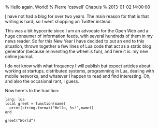 % Hello again, World!
% Pierre 'catwell' Chapuis
% 2013-01-02 14:00:00

<!--@
  description = "Hello World post for Pierre Chapuis' new blog."
-->

[I](http://catwell.info) have not had a blog for over two years. The main reason for that is that writing is hard, so I went shopping on Twitter instead.

This was a bit hypocrite since I am an advocate for the Open Web and a huge consumer of information feeds, with several hundreds of them in my news reader. So for this New Year I have decided to put an end to this situation, thrown together a few lines of Lua code that act as a static blog generator (because reinventing the wheel is fun), and here it is: my new online journal.

I do not know with what frequency I will publish but expect articles about working at startups, distributed systems, programming in Lua, dealing with mobile networks, and whatever I happen to read and find interesting. Oh, and also the occasional rant, I guess.

Now here's to the tradition:

    lang: lua
    local greet = function(name)
      print(string.format("Hello, %s!",name))
    end

    greet("World")
